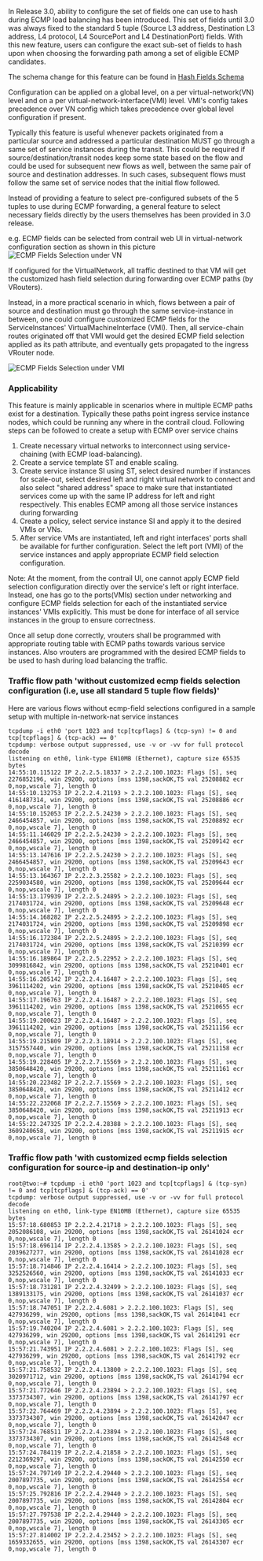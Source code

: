 In Release 3.0, ability to configure the set of fields one can use to hash during ECMP load balancing has been introduced.
This set of fields until 3.0 was always fixed to the standard 5 tuple (Source L3 address, Destination L3 address, L4 protocol, L4 SourcePort and L4 DestinationPort) fields. With this new feature, users can configure the exact sub-set of fields to hash upon when choosing the forwarding path among a set of eligible ECMP candidates.

The schema change for this feature can be found in [Hash Fields Schema](https://github.com/Juniper/contrail-controller/blob/master/src/schema/xmpp_unicast.xsd#L69)

Configuration can be applied on a global level, on a per virtual-network(VN) level and on a per virtual-network-interface(VMI) level. VMI's config takes precedence over VN config which takes precedence over global level configuration if present.

Typically this feature is useful whenever packets originated from a particular source and addressed a particular destination MUST go through a same set of service instances during the transit. This could be required if source/destination/transit nodes keep some state based on the flow and could be used for subsequent new flows as well, between the same pair of source and destination addresses. In such cases, subsequent flows must follow the same set of service nodes that the initial flow followed.

Instead of providing a feature to select pre-configured subsets of the 5 tuples to use during ECMP forwarding, a general feature to select necessary fields directly by the users themselves has been provided in 3.0 release.

e.g. ECMP fields can be selected from contrail web UI in virtual-network configuration section as shown in this picture 
![ECMP Fields Selection under VN](https://raw.githubusercontent.com/wiki/rombie/contrail-controller/virtual_network_ecmp_fields_selection.png)

If configured for the VirtualNetwork, all traffic destined to that VM will get the customized hash field selection during forwarding over ECMP paths (by VRouters).

Instead, in a more practical scenario in which, flows between a pair of source and destination must go through the same service-instance in between, one could configure customized ECMP fields for the ServiceInstances' VirtualMachineInterface (VMI). Then, all service-chain routes originated off that VMI would get the desired ECMP field selection applied as its path attribute, and eventually gets propagated to the ingress VRouter node.

![ECMP Fields Selection under VMI](https://raw.githubusercontent.com/wiki/rombie/contrail-controller/virtual_network_interface_ecmp_fields_selection.png)


### Applicability
This feature is mainly applicable in scenarios where in multiple ECMP paths exist for a destination. Typically these paths point ingress service instance nodes, which could be running any where in the contrail cloud. Following steps can be followed to create a setup with ECMP over service chains

1. Create necessary virtual networks to interconnect using service-chaining (with ECMP load-balancing).
2. Create a service template ST and enable scaling.
3. Create service instance SI using ST, select desired number if instances for scale-out, select desired left and right virtual network to connect and also select "shared address" space to make sure that instantiated services come up with the same IP address for left and right respectively. This enables ECMP among all those service instances during forwarding
4. Create a policy, select service instance SI and apply it to the desired VMIs or VNs.
5. After service VMs are instantiated, left and right interfaces' ports shall be available for further configuration. Select the left port (VMI) of the service instances and apply appropriate ECMP field selection configuration.

Note: At the moment, from the contrail UI, one cannot apply ECMP field selection configuration directly over the service's left or right interface. Instead, one has go to the ports(VMIs) section under networking and configure ECMP fields selection for each of the instantiated service instances' VMIs explicitly. This must be done for interface of all service instances in the group to ensure correctness.

Once all setup done correctly, vrouters shall be programmed with appropriate routing table with ECMP paths towards various service instances. Also vrouters are programmed with the desired ECMP fields to be used to hash during load balancing the traffic.

### Traffic flow path 'without customized ecmp fields selection configuration (i.e, use all standard 5 tuple flow fields)'
Here are various flows without ecmp-field selections configured in a sample setup with multiple in-network-nat service instances

```
tcpdump -i eth0 'port 1023 and tcp[tcpflags] & (tcp-syn) != 0 and tcp[tcpflags] & (tcp-ack) == 0'
tcpdump: verbose output suppressed, use -v or -vv for full protocol decode
listening on eth0, link-type EN10MB (Ethernet), capture size 65535 bytes
14:55:10.115122 IP 2.2.2.5.18337 > 2.2.2.100.1023: Flags [S], seq 2276852196, win 29200, options [mss 1398,sackOK,TS val 25208882 ecr 0,nop,wscale 7], length 0
14:55:10.132753 IP 2.2.2.4.21193 > 2.2.2.100.1023: Flags [S], seq 4161487314, win 29200, options [mss 1398,sackOK,TS val 25208886 ecr 0,nop,wscale 7], length 0
14:55:10.152053 IP 2.2.2.5.24230 > 2.2.2.100.1023: Flags [S], seq 2466454857, win 29200, options [mss 1398,sackOK,TS val 25208892 ecr 0,nop,wscale 7], length 0
14:55:11.146029 IP 2.2.2.5.24230 > 2.2.2.100.1023: Flags [S], seq 2466454857, win 29200, options [mss 1398,sackOK,TS val 25209142 ecr 0,nop,wscale 7], length 0
14:55:13.147616 IP 2.2.2.5.24230 > 2.2.2.100.1023: Flags [S], seq 2466454857, win 29200, options [mss 1398,sackOK,TS val 25209643 ecr 0,nop,wscale 7], length 0
14:55:13.164367 IP 2.2.2.3.25582 > 2.2.2.100.1023: Flags [S], seq 2259034580, win 29200, options [mss 1398,sackOK,TS val 25209644 ecr 0,nop,wscale 7], length 0
14:55:13.179939 IP 2.2.2.5.24895 > 2.2.2.100.1023: Flags [S], seq 2174031724, win 29200, options [mss 1398,sackOK,TS val 25209648 ecr 0,nop,wscale 7], length 0
14:55:14.168282 IP 2.2.2.5.24895 > 2.2.2.100.1023: Flags [S], seq 2174031724, win 29200, options [mss 1398,sackOK,TS val 25209898 ecr 0,nop,wscale 7], length 0
14:55:16.172384 IP 2.2.2.5.24895 > 2.2.2.100.1023: Flags [S], seq 2174031724, win 29200, options [mss 1398,sackOK,TS val 25210399 ecr 0,nop,wscale 7], length 0
14:55:16.189864 IP 2.2.2.5.22952 > 2.2.2.100.1023: Flags [S], seq 3099816842, win 29200, options [mss 1398,sackOK,TS val 25210401 ecr 0,nop,wscale 7], length 0
14:55:16.205142 IP 2.2.2.4.16487 > 2.2.2.100.1023: Flags [S], seq 3961114202, win 29200, options [mss 1398,sackOK,TS val 25210405 ecr 0,nop,wscale 7], length 0
14:55:17.196763 IP 2.2.2.4.16487 > 2.2.2.100.1023: Flags [S], seq 3961114202, win 29200, options [mss 1398,sackOK,TS val 25210655 ecr 0,nop,wscale 7], length 0
14:55:19.200623 IP 2.2.2.4.16487 > 2.2.2.100.1023: Flags [S], seq 3961114202, win 29200, options [mss 1398,sackOK,TS val 25211156 ecr 0,nop,wscale 7], length 0
14:55:19.215809 IP 2.2.2.3.18914 > 2.2.2.100.1023: Flags [S], seq 3157557440, win 29200, options [mss 1398,sackOK,TS val 25211158 ecr 0,nop,wscale 7], length 0
14:55:19.228405 IP 2.2.2.7.15569 > 2.2.2.100.1023: Flags [S], seq 3850648420, win 29200, options [mss 1398,sackOK,TS val 25211161 ecr 0,nop,wscale 7], length 0
14:55:20.223482 IP 2.2.2.7.15569 > 2.2.2.100.1023: Flags [S], seq 3850648420, win 29200, options [mss 1398,sackOK,TS val 25211412 ecr 0,nop,wscale 7], length 0
14:55:22.232068 IP 2.2.2.7.15569 > 2.2.2.100.1023: Flags [S], seq 3850648420, win 29200, options [mss 1398,sackOK,TS val 25211913 ecr 0,nop,wscale 7], length 0
14:55:22.247325 IP 2.2.2.4.28388 > 2.2.2.100.1023: Flags [S], seq 3609240658, win 29200, options [mss 1398,sackOK,TS val 25211915 ecr 0,nop,wscale 7], length 0
```

### Traffic flow path 'with customized ecmp fields selection configuration for source-ip and destination-ip only'
```
root@two:~# tcpdump -i eth0 'port 1023 and tcp[tcpflags] & (tcp-syn) != 0 and tcp[tcpflags] & (tcp-ack) == 0'
tcpdump: verbose output suppressed, use -v or -vv for full protocol decode
listening on eth0, link-type EN10MB (Ethernet), capture size 65535 bytes
15:57:18.680853 IP 2.2.2.4.21718 > 2.2.2.100.1023: Flags [S], seq 2052086108, win 29200, options [mss 1398,sackOK,TS val 26141024 ecr 0,nop,wscale 7], length 0
15:57:18.696114 IP 2.2.2.4.13585 > 2.2.2.100.1023: Flags [S], seq 2039627277, win 29200, options [mss 1398,sackOK,TS val 26141028 ecr 0,nop,wscale 7], length 0
15:57:18.714846 IP 2.2.2.4.16414 > 2.2.2.100.1023: Flags [S], seq 3252526560, win 29200, options [mss 1398,sackOK,TS val 26141033 ecr 0,nop,wscale 7], length 0
15:57:18.731281 IP 2.2.2.4.32499 > 2.2.2.100.1023: Flags [S], seq 1389133175, win 29200, options [mss 1398,sackOK,TS val 26141037 ecr 0,nop,wscale 7], length 0
15:57:18.747051 IP 2.2.2.4.6081 > 2.2.2.100.1023: Flags [S], seq 427936299, win 29200, options [mss 1398,sackOK,TS val 26141041 ecr 0,nop,wscale 7], length 0
15:57:19.740204 IP 2.2.2.4.6081 > 2.2.2.100.1023: Flags [S], seq 427936299, win 29200, options [mss 1398,sackOK,TS val 26141291 ecr 0,nop,wscale 7], length 0
15:57:21.743951 IP 2.2.2.4.6081 > 2.2.2.100.1023: Flags [S], seq 427936299, win 29200, options [mss 1398,sackOK,TS val 26141792 ecr 0,nop,wscale 7], length 0
15:57:21.758532 IP 2.2.2.4.13800 > 2.2.2.100.1023: Flags [S], seq 3020971712, win 29200, options [mss 1398,sackOK,TS val 26141794 ecr 0,nop,wscale 7], length 0
15:57:21.772646 IP 2.2.2.4.23894 > 2.2.2.100.1023: Flags [S], seq 3373734307, win 29200, options [mss 1398,sackOK,TS val 26141797 ecr 0,nop,wscale 7], length 0
15:57:22.764469 IP 2.2.2.4.23894 > 2.2.2.100.1023: Flags [S], seq 3373734307, win 29200, options [mss 1398,sackOK,TS val 26142047 ecr 0,nop,wscale 7], length 0
15:57:24.768511 IP 2.2.2.4.23894 > 2.2.2.100.1023: Flags [S], seq 3373734307, win 29200, options [mss 1398,sackOK,TS val 26142548 ecr 0,nop,wscale 7], length 0
15:57:24.784119 IP 2.2.2.4.21858 > 2.2.2.100.1023: Flags [S], seq 2212369297, win 29200, options [mss 1398,sackOK,TS val 26142550 ecr 0,nop,wscale 7], length 0
15:57:24.797149 IP 2.2.2.4.29440 > 2.2.2.100.1023: Flags [S], seq 2007897735, win 29200, options [mss 1398,sackOK,TS val 26142554 ecr 0,nop,wscale 7], length 0
15:57:25.792816 IP 2.2.2.4.29440 > 2.2.2.100.1023: Flags [S], seq 2007897735, win 29200, options [mss 1398,sackOK,TS val 26142804 ecr 0,nop,wscale 7], length 0
15:57:27.797538 IP 2.2.2.4.29440 > 2.2.2.100.1023: Flags [S], seq 2007897735, win 29200, options [mss 1398,sackOK,TS val 26143305 ecr 0,nop,wscale 7], length 0
15:57:27.814002 IP 2.2.2.4.23452 > 2.2.2.100.1023: Flags [S], seq 1659332655, win 29200, options [mss 1398,sackOK,TS val 26143307 ecr 0,nop,wscale 7], length 0
```

